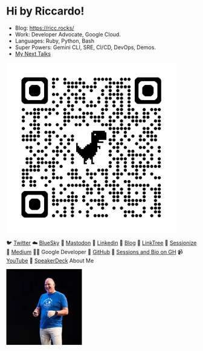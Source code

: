 # Hi by Riccardo!

* Blog: https://ricc.rocks/
* Work: Developer Advocate, Google Cloud.
* Languages: Ruby, Python, Bash
* Super Powers: Gemini CLI, SRE, CI/CD, DevOps, Demos.
* [My Next Talks](https://portfolio-app-272932496670.europe-west1.run.app/next-talks)

![about me](image.png)

🐦 [Twitter](https://x.com/palladius)
☁️ [BlueSky](https://bsky.app/profile/palladius.bsky.social)
🐘 [Mastodon](https://bologna.one/@riccardo)
💼 [Linkedin](https://www.linkedin.com/in/riccardocarlesso/)
🔗 [Blog](https://ricc.rocks/en/)
🌳 [LinkTree](https://linktr.ee/palladius)
📅 [Sessionize](https://sessionize.com/riccardo-carlesso/)
📝 [Medium](https://medium.com/@palladiusbonton)
👨‍💻 Google Developer
🐙 [GitHub](https://github.com/palladius/)
📂 [Sessions and Bio on GH](https://github.com/palladius/my-sessions-and-bio)
📹 [YouTube](https://www.youtube.com/@riccardocarlesso)
🎤 [SpeakerDeck](https://speakerdeck.com/palladius)
About Me

![alt text](image-1.png)

<!-- useless
📰 [Substack](https://palladius.substack.com/)


-->

